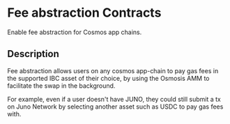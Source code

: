 # Fee abstraction Contracts

Enable fee abstraction for Cosmos app chains.

## Description

Fee abstraction allows users on any cosmos app-chain to pay gas fees in the supported IBC asset of their choice, by using the Osmosis AMM to facilitate the swap in the background.

For example, even if a user doesn't have JUNO, they could still submit a tx on Juno Network by selecting another asset such as USDC to pay gas fees with.
